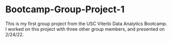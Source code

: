 # Bootcamp-Group-Project-1
This is my first group project from the USC Viterbi Data Analytics Bootcamp. I worked on this project with three other group members, and presented on 2/24/22.
